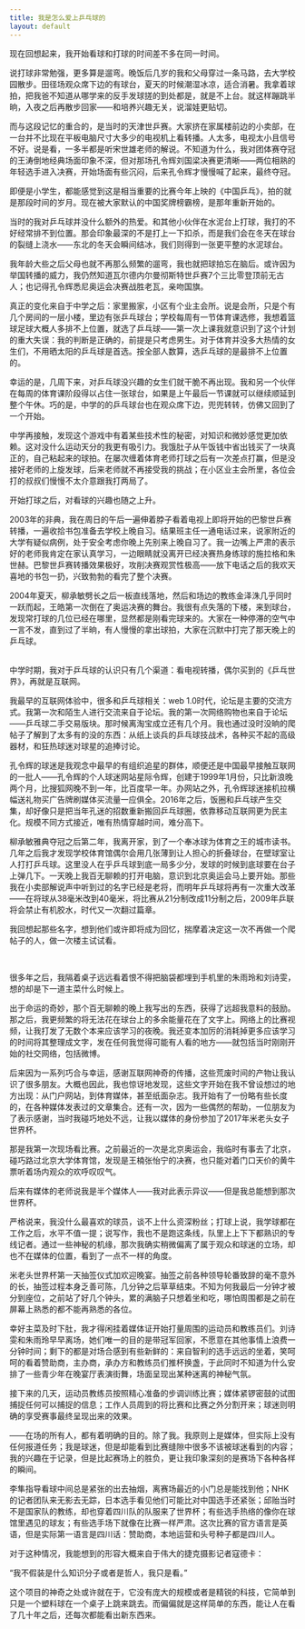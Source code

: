 ```yaml
---
title: 我是怎么爱上乒乓球的
layout: default
---
```


现在回想起来，我开始看球和打球的时间差不多在同一时间。

说打球非常勉强，更多算是遛弯。晚饭后几岁的我和父母穿过一条马路，去大学校园散步。田径场观众席下边的有球台，夏天的时候潮湿冰凉，适合消暑。我拿着球拍，把我爸不知道从哪学来的反手发球搓的到处都是，就是不上台。就这样蹦跳半晌，入夜之后再散步回家——和培养兴趣无关，说溜娃更贴切。

而与这段记忆的重合的，是当时的天津世乒赛。大家挤在家属楼前边的小卖部，在一台并不比现在平板电脑尺寸大多少的电视机上看转播。人太多，电视太小且信号不好。说是看，一多半都是听宋世雄老师的解说。不知道为什么，我对团体赛夺冠的王涛倒地经典场面印象不深，但对那场孔令辉刘国梁决赛更清晰——两位相熟的年轻选手进入决赛，开始场面有些沉闷，后来孔令辉才慢慢喊了起来，最终夺冠。

即便是小学生，都能感觉到这是相当重要的比赛今年上映的《中国乒乓》，拍的就是那段时间的岁月。现在被大家默认的中国奖牌榜霸榜，是那年重新开始的。

当时的我对乒乓球并没什么额外的热爱。和其他小伙伴在水泥台上打球，我打的不好经常排不到位置。那会印象最深的不是打上一下扣杀，而是我们会在冬天在球台的裂缝上浇水——东北的冬天会瞬间结冰，我们则得到一张更平整的水泥球台。

我年龄大些之后父母也就不再那么频繁的遛弯，我也就把球拍忘在脑后。或许因为举国转播的威力，我仍然知道瓦尔德内尔曼彻斯特世乒赛7个三比零登顶前无古人；也记得孔令辉悉尼奥运会决赛战胜老瓦，亲吻国旗。

真正的变化来自于中学之后：家里搬家，小区有个业主会所。说是会所，只是个有几个房间的一层小楼，里边有张乒乓球台；学校每周有一节体育课选修，我想着篮球足球大概人多排不上位置，就选了乒乓球——第一次上课我就意识到了这个计划的重大失误：我的判断是正确的，前提是只考虑男生。对于体育并没多大热情的女生们，不用晒太阳的乒乓球是首选。按全部人数算，选乒乓球的是最排不上位置的。

幸运的是，几周下来，对乒乓球没兴趣的女生们就干脆不再出现。我和另一个伙伴在每周的体育课阶段得以占住一张球台，如果是上午最后一节课就可以继续顺延到整个午休。巧的是，中学的的乒乓球台也在观众席下边，兜兜转转，仿佛又回到了一个开始。

中学再接触，发现这个游戏中有着某些技术性的秘密，对知识和微妙感觉更加依赖。这对没什么运动天分的我更有吸引力。我饿肚子从午饭钱中省出钱买了一块真正的，自己粘起来的球拍。在屡次缠着体育老师打球之后有一次差点打赢，但是没接好老师的上旋发球，后来老师就不再接受我的挑战；在小区业主会所里，各位会打的叔叔们慢慢不太介意跟我打两局了。

开始打球之后，对看球的兴趣也随之上升。

2003年的非典，我在周日的午后一遍伸着脖子看着电视上即将开始的巴黎世乒赛转播，一遍收拾书包准备去学校上晚自习。结果班主任一通电话过来，说家附近的大学有疑似病例，处于安全考虑你晚上先别来上晚自习了。我一边嘴上严肃的表示好的老师我肯定在家认真学习，一边眼睛就没离开已经决赛热身练球的施拉格和朱世赫。巴黎世乒赛转播效果极好，攻削决赛观赏性极高——放下电话之后的我欢天喜地的书包一扔，兴致勃勃的看完了整个决赛。

2004年夏天，柳承敏劈长之后一板直线落地，然后和场边的教练金泽洙几乎同时一跃而起，王皓第一次倒在了奥运决赛的舞台。我很有点失落的下楼，来到球台，发现常打球的几位已经在哪里，显然都是刚看完球来的。大家在一种停滞的空气中一言不发，直到过了半晌，有人慢慢的拿出球拍，大家在沉默中打完了那天晚上的乒乓球。

<br>
中学时期，我对于乒乓球的认识只有几个渠道：看电视转播，偶尔买到的《乒乓世界》，再就是互联网。

我最早的互联网体验中，很多和乒乓球相关：web 1.0时代，论坛是主要的交流方式。我第一次和陌生人进行交流来自于论坛。我的第一次网络购物也来自于论坛——乒乓球二手交易版块。那时候离淘宝成立还有几个月。我也通过没时没晌的爬帖子了解到了太多有的没的东西：从纸上谈兵的乒乓球技战术，各种买不起的高级器材，和狂热球迷对球星的追捧讨论。

孔令辉的球迷是我观念中最早的有组织追星的群体，顺便还是中国最早接触互联网的一批人——孔令辉的个人球迷网站星际令辉，创建于1999年1月份，只比新浪晚两个月，比搜狐网晚不到一年，比百度早一年。办网站之外，孔令辉球迷接机拉横幅送礼物买广告牌刷媒体买流量一应俱全。2016年之后，饭圈和乒乓球产生交集，却好像只是把当年孔迷的招数重新搬回乒乓球圈，依靠移动互联网更为民主化。规模不同方式接近，唯有热情穿越时间，难分高下。

柳承敏雅典夺冠之后第二年，我离开家，到了一个奉冰球为体育之王的城市读书。几年之后我才发现学校体育馆偶尔会用几张薄到让人担心的折叠球台，在壁球室让人打打乒乓球。这里没人在乎乒乓球到底一局多少分，发球的时候到底球要在台子上弹几下。一天晚上我百无聊赖的打开电脑，意识到北京奥运会马上要开始。那些我在小卖部解说声中听到过的名字已经是老将，而明年乒乓球将再有一次重大改革——在将球从38毫米改到40毫米，将比赛从21分制改成11分制之后，2009年乒联将会禁止有机胶水，时代又一次翻过篇章。

我回想起那些名字，想到他们或许即将成为回忆，揣摩着决定这一次不再做一个爬帖子的人，做一次楼主试试看。

<br>

很多年之后，我隔着桌子远远看着恨不得把脑袋都埋到手机里的朱雨玲和刘诗雯，想的却是下一道主菜什么时候上。

出于命运的奇妙，那个百无聊赖的晚上我写出的东西，获得了远超我意料的鼓励。那之后，我更频繁的将无法花在球台上的多余能量花在了文字上。网络上的比赛视频，让我打发了无数个本来应该学习的夜晚。我还变本加厉的消耗掉更多应该学习的时间将其整理成文字，发在任何我觉得可能有人看的地方——就包括当时刚刚开始的社交网络，包括微博。

后来因为一系列巧合与幸运，感谢互联网神奇的传播，这些荒废时间的产物让我认识了很多朋友。大概也因此，我也惊讶地发现，这些文字开始在我不曾设想过的地方出现：从门户网站，到体育媒体，甚至纸面杂志。我开始有了一份略有些长度的，在各种媒体发表过的文章集合。还有一次，因为一些偶然的帮助，一位朋友为了表示感谢，当时我碰巧地处不远，让我以媒体的身份参加了2017年米老头女子世界杯。

那是我第一次现场看比赛。之前最近的一次是北京奥运会，我临时有事去了北京，碰巧路过北京大学体育馆，发现是王楠张怡宁的决赛，也只能对着门口天价的黄牛票听着场内观众的欢呼叹叹气。

后来有媒体的老师说我是半个媒体人——我对此表示异议——但是我总能想到那次世界杯。

严格说来，我没什么最喜欢的球员，谈不上什么资深粉丝；打球上说，我学球都在工作之后，水平不值一提；说写作，我也不是跑这条线，队里上上下下都熟识的专线记者。通过一些神秘的机缘，那次我确实稍微偏离了属于观众和球迷的立场，却也不在媒体的位置，看到了一点不一样的角度。

米老头世界杯第一天抽签仪式加欢迎晚宴。抽签之前各种领导轮番致辞的毫不意外的长，抽签过程本身乏善可陈，几分钟之后草草结束。不知为何我最后一分钟才被分到座位，之前站了好几个钟头，累的满脑子只想着坐和吃，哪怕周围都是之前在屏幕上熟悉的都不能再熟悉的各位。

幸好主菜及时下肚，我才得闲挂着媒体证开始打量周围的运动员和教练员们。刘诗雯和朱雨玲早早离场，她们唯一的目的是带冠军回家，不愿意在其他事情上浪费一分钟时间；剩下的都是对场合感到有些新鲜的：来自智利的选手远远的坐着，笑呵呵的看着赞助商，主办商，承办方和教练员们推杯换盏，于此同时不知道为什么安排了一些青少年在晚宴厅表演街舞，场面呈现出某种迷离的神秘气氛。

接下来的几天，运动员教练员按照精心准备的步调训练比赛；媒体紧锣密鼓的试图捕捉任何可以捕捉的信息；工作人员周到的将比赛和比赛之外分割开来；球迷则明确的享受赛事最终呈现出来的效果。

——在场的所有人，都有着明确的目的。除了我。我原则上是媒体，但实际上没有任何报道任务；我是球迷，但是却能看到比赛缝隙中很多不该被球迷看到的内容；我的兴趣在于记录，但是比起赛场上的胜负，更让我印象深刻的是赛场下各种各样的瞬间。

李隼指导看球中间总是紧张的出去抽烟，离赛场最近的小门总是能找到他；NHK的记者团队来无影去无踪，日本选手看见他们可能比对中国选手还紧张；邱贻当时不是国家队的教练，却也穿着四川队的队服来了世界杯；有些选手热络的像你在球馆里遇见的球友；有些选手场下就像在比赛一样严肃。这次比赛的官方语言是英语，但是实际第一语言是四川话：赞助商，本地运营和头号种子都是四川人。

对于这种情况，我能想到的形容大概来自于伟大的捷克摄影记者寇德卡：

“我不假装是什么知识分子或者是哲人，我只是看。”

这个项目的神奇之处或许就在于，它没有庞大的规模或者是精锐的科技，它简单到只是一个塑料球在一个桌子上跳来跳去。而偏偏就是这样简单的东西，能让人在看了几十年之后，还每次都能看出新东西来。
